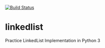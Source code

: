 [![Build Status](https://travis-ci.org/platten/linkedlist.svg?branch=master)](https://travis-ci.org/platten/linkedlist)

# linkedlist
Practice LinkedList Implementation in Python 3

